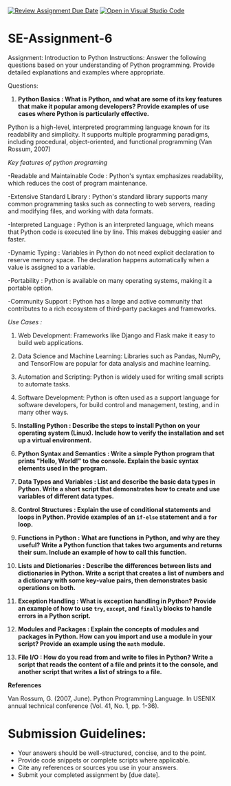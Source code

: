 [![Review Assignment Due Date](https://classroom.github.com/assets/deadline-readme-button-22041afd0340ce965d47ae6ef1cefeee28c7c493a6346c4f15d667ab976d596c.svg)](https://classroom.github.com/a/WfNmjXUk)
[![Open in Visual Studio Code](https://classroom.github.com/assets/open-in-vscode-2e0aaae1b6195c2367325f4f02e2d04e9abb55f0b24a779b69b11b9e10269abc.svg)](https://classroom.github.com/online_ide?assignment_repo_id=15320145&assignment_repo_type=AssignmentRepo)
# SE-Assignment-6
 Assignment: Introduction to Python
Instructions:
Answer the following questions based on your understanding of Python programming. Provide detailed explanations and examples where appropriate.

 Questions:

1. **Python Basics : What is Python, and what are some of its key features that make it popular among developers? Provide examples of use cases where Python is particularly effective.**

 Python is a high-level, interpreted programming language known for its readability and simplicity. It supports multiple programming paradigms, including procedural, object-oriented, and functional programming (Van Rossum, 2007)

 *Key features of python programing*

 -Readable and Maintainable Code : Python's syntax emphasizes readability, which reduces the cost of program maintenance.

 -Extensive Standard Library : Python's standard library supports many common programming tasks such as connecting to web servers, reading and modifying files, and working with data formats.

 -Interpreted Language : Python is an interpreted language, which means that Python code is executed line by line. This makes debugging easier and faster.

 -Dynamic Typing : Variables in Python do not need explicit declaration to reserve memory space. The declaration happens automatically when a value is assigned to a variable.

 -Portability : Python is available on many operating systems, making it a portable option.

 -Community Support : Python has a large and active community that contributes to a rich ecosystem of third-party packages and frameworks.

*Use Cases :* 
 1. Web Development: Frameworks like Django and Flask make it easy to build web applications.

 2. Data Science and Machine Learning: Libraries such as Pandas, NumPy, and TensorFlow are popular for data analysis and machine learning.

 3. Automation and Scripting: Python is widely used for writing small scripts to automate tasks.
 
 4. Software Development: Python is often used as a support language for software developers, for build control and management, testing, and in many other ways.



2. **Installing Python : Describe the steps to install Python on your operating system (Linux). Include how to verify the installation and set up a virtual environment.**



3. **Python Syntax and Semantics : Write a simple Python program that prints "Hello, World!" to the console. Explain the basic syntax elements used in the program.**

4. **Data Types and Variables : List and describe the basic data types in Python. Write a short script that demonstrates how to create and use variables of different data types.**

5. **Control Structures : Explain the use of conditional statements and loops in Python. Provide examples of an `if-else` statement and a `for` loop.**

6. **Functions in Python : What are functions in Python, and why are they useful? Write a Python function that takes two arguments and returns their sum. Include an example of how to call this function.**

7. **Lists and Dictionaries : Describe the differences between lists and dictionaries in Python. Write a script that creates a list of numbers and a dictionary with some key-value pairs, then demonstrates basic operations on both.**

8. **Exception Handling : What is exception handling in Python? Provide an example of how to use `try`, `except`, and `finally` blocks to handle errors in a Python script.**

9. **Modules and Packages : Explain the concepts of modules and packages in Python. How can you import and use a module in your script? Provide an example using the `math` module.**

10. **File I/O : How do you read from and write to files in Python? Write a script that reads the content of a file and prints it to the console, and another script that writes a list of strings to a file.**


**References**

Van Rossum, G. (2007, June). Python Programming Language. In USENIX annual technical conference (Vol. 41, No. 1, pp. 1-36).

# Submission Guidelines:
- Your answers should be well-structured, concise, and to the point.
- Provide code snippets or complete scripts where applicable.
- Cite any references or sources you use in your answers.
- Submit your completed assignment by [due date].


